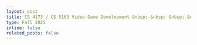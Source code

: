 ```yaml
---
layout: post
title: CS 4173 / CS 5163 Video Game Development &nbsp; &nbsp; &nbsp; &nbsp; &nbsp; &nbsp; &nbsp; &nbsp; &nbsp; &nbsp; &nbsp; &nbsp; &nbsp; &nbsp; &nbsp;
type: Fall 2025
inline: false
related_posts: false
---
```


